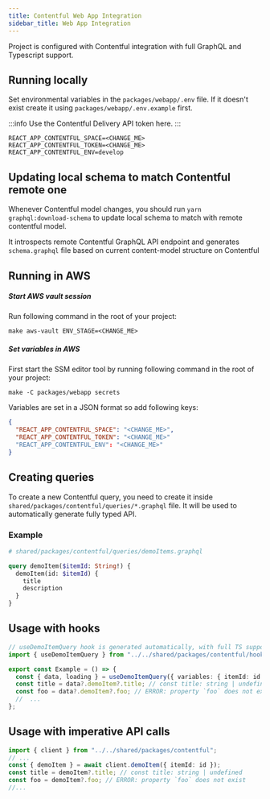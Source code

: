 ```yaml
---
title: Contentful Web App Integration
sidebar_title: Web App Integration
---
```


Project is configured with Contentful integration with full GraphQL and Typescript support.

## Running locally

Set environmental variables in the `packages/webapp/.env` file.
If it doesn't exist create it using `packages/webapp/.env.example` first.

:::info
Use the Contentful Delivery API token here.
:::

```
REACT_APP_CONTENTFUL_SPACE=<CHANGE_ME>
REACT_APP_CONTENTFUL_TOKEN=<CHANGE_ME>
REACT_APP_CONTENTFUL_ENV=develop
```

## Updating local schema to match Contentful remote one

Whenever Contentful model changes, you should run `yarn graphql:download-schema` to update local schema to match with
remote contentful model.

It introspects remote Contentful GraphQL API endpoint and generates `schema.graphql` file based on current content-model
structure on Contentful

## Running in AWS

##### Start AWS vault session

Run following command in the root of your project:

```shell
make aws-vault ENV_STAGE=<CHANGE_ME>
```

##### Set variables in AWS

First start the SSM editor tool by running following command in the root of your project:

```shell
make -C packages/webapp secrets
```

Variables are set in a JSON format so add following keys:

```json
{
  "REACT_APP_CONTENTFUL_SPACE": "<CHANGE_ME>",
  "REACT_APP_CONTENTFUL_TOKEN": "<CHANGE_ME>"
  "REACT_APP_CONTENTFUL_ENV": "<CHANGE_ME>"
}
```

## Creating queries

To create a new Contentful query, you need to create it inside `shared/packages/contentful/queries/*.graphql` file. It
will be used to automatically generate fully typed API.

### Example

```graphql
# shared/packages/contentful/queries/demoItems.graphql

query demoItem($itemId: String!) {
  demoItem(id: $itemId) {
    title
    description
  }
}
```

## Usage with hooks

```typescript jsx
// useDemoItemQuery hook is generated automatically, with full TS support, based on your query defined in `.graphql` file
import { useDemoItemQuery } from "../../shared/packages/contentful/hooks";

export const Example = () => {
  const { data, loading } = useDemoItemQuery({ variables: { itemId: id } });
  const title = data?.demoItem?.title; // const title: string | undefined
  const foo = data?.demoItem?.foo; // ERROR: property `foo` does not exist
  //  ...
};
```

## Usage with imperative API calls

```typescript
import { client } from "../../shared/packages/contentful";
// ...
const { demoItem } = await client.demoItem({ itemId: id });
const title = demoItem?.title; // const title: string | undefined
const foo = demoItem?.foo; // ERROR: property `foo` does not exist
//...
```
